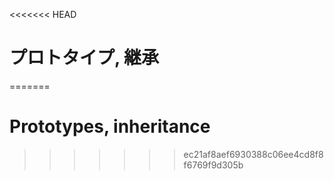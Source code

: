 <<<<<<< HEAD
# プロトタイプ, 継承
=======
# Prototypes, inheritance
>>>>>>> ec21af8aef6930388c06ee4cd8f8f6769f9d305b
